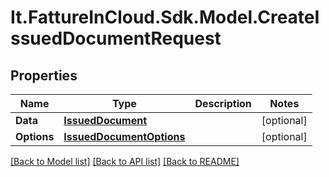 # It.FattureInCloud.Sdk.Model.CreateIssuedDocumentRequest

## Properties

Name | Type | Description | Notes
------------ | ------------- | ------------- | -------------
**Data** | [**IssuedDocument**](IssuedDocument.md) |  | [optional] 
**Options** | [**IssuedDocumentOptions**](IssuedDocumentOptions.md) |  | [optional] 

[[Back to Model list]](../../README.md#documentation-for-models) [[Back to API list]](../../README.md#documentation-for-api-endpoints) [[Back to README]](../../README.md)

